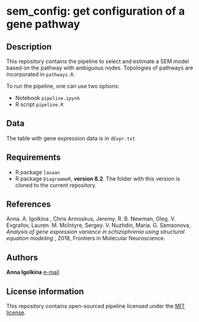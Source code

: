 # sem_config: get configuration of a gene pathway

## Description

This repository contains the pipeline to select and estimate a SEM model based on the pathway with ambiguous nodes. Topologies of pathways are incorporated in `pathways.R`.  

To run the pipeline, one can use two options:
* Notebook `pipeline.ipynb`
* R script `pipeline.R`

## Data

The table with gene expression data is in `dExpr.txt`

## Requirements

* R package `lavaan`   
* R package `DiagrammeR`, **version 8.2**. The folder with this version is cloned to the current repository.

## References

Anna. A. Igolkina , Chris Armoskus, Jeremy. R. B. Newman, Oleg. V. Evgrafov, 
Lauren. M. McIntyre, Sergey. V. Nuzhdin, Maria. G. Samsonova, *Analysis of gene expression variance in schizophrenia using structural equation modeling* , 2018, Frontiers in Molecular Neuroscience.


## Authors

**Anna Igolkina** [e-mail](mailto:igolkinaanna11@gmail.com)

## License information

This repository contains open-sourced pipeline licensed under the [MIT license](https://opensource.org/licenses/MIT).
